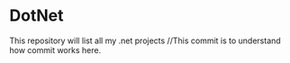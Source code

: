 # DotNet
This repository will list all my .net projects
//This commit is to understand how commit works here.
